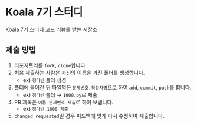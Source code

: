 # Koala 7기 스터디
Koala 7기 스터디 코드 리뷰를 받는 저장소

## 제출 방법
1. 리포지토리를 `fork`, `clone`합니다.
2. 처음 제출하는 사람은 자신의 이름을 가진 폴더를 생성합니다.  
    - ex) `정다빈` 폴더 생성
3. 폴더에 들어간 뒤 파일명은 `문제번호.확장자명`으로 하여 `add`, `commit`, `push`를 합니다.
    - ex) `정다빈` 폴더 → `1000.py`로 제출
4. PR 제목은 `이름 문제번호 제출`로 하여 보냅니다.
    - ex) `정다빈 1000 제출`
5. `changed requested`일 경우 피드백에 맞게 다시 수정하여 제출합니다.
